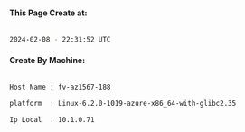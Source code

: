 
   
#### This Page Create at:

```bash

2024-02-08 - 22:31:52 UTC

```

#### Create By Machine:

```bash

Host Name : fv-az1567-188

platform  : Linux-6.2.0-1019-azure-x86_64-with-glibc2.35

Ip Local  : 10.1.0.71

```

